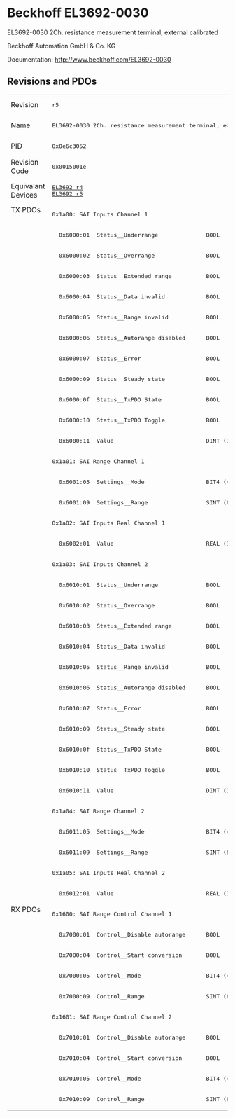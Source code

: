 # Beckhoff EL3692-0030

EL3692-0030 2Ch. resistance measurement terminal, external calibrated

Beckhoff Automation GmbH & Co. KG

Documentation: <a href="http://www.beckhoff.com/EL3692-0030">http://www.beckhoff.com/EL3692-0030</a>

## Revisions and PDOs
<table>
<tr >
<td class="first">Revision</td>
<td ><pre>r5</pre></td>
</tr>
<tr >
<td class="first">Name</td>
<td ><pre>EL3692-0030 2Ch. resistance measurement terminal, external calibrated</pre></td>
</tr>
<tr >
<td class="first">PID</td>
<td ><pre>0x0e6c3052</pre></td>
</tr>
<tr >
<td class="first">Revision Code</td>
<td ><pre>0x0015001e</pre></td>
</tr>
<tr >
<td class="first">Equivalant Devices</td>
<td ><pre><a href="EL3692">EL3692 r4</a><br/><a href="EL3692">EL3692 r5</a></pre></td>
</tr>
<tr class="txpdo pdosection">
<td class="first" rowspan=34 valign=top>TX PDOs</td>
<td><pre>0x1a00: SAI Inputs Channel 1</pre></td>
<td></td>
</tr>
<tr class="txpdo">
<td ><pre>  0x6000:01  Status__Underrange              BOOL</pre></td>
</tr>
<tr class="txpdo">
<td ><pre>  0x6000:02  Status__Overrange               BOOL</pre></td>
</tr>
<tr class="txpdo">
<td ><pre>  0x6000:03  Status__Extended range          BOOL</pre></td>
</tr>
<tr class="txpdo">
<td ><pre>  0x6000:04  Status__Data invalid            BOOL</pre></td>
</tr>
<tr class="txpdo">
<td ><pre>  0x6000:05  Status__Range invalid           BOOL</pre></td>
</tr>
<tr class="txpdo">
<td ><pre>  0x6000:06  Status__Autorange disabled      BOOL</pre></td>
</tr>
<tr class="txpdo">
<td ><pre>  0x6000:07  Status__Error                   BOOL</pre></td>
</tr>
<tr class="txpdo">
<td ><pre>  0x6000:09  Status__Steady state            BOOL</pre></td>
</tr>
<tr class="txpdo">
<td ><pre>  0x6000:0f  Status__TxPDO State             BOOL</pre></td>
</tr>
<tr class="txpdo">
<td ><pre>  0x6000:10  Status__TxPDO Toggle            BOOL</pre></td>
</tr>
<tr class="txpdo">
<td ><pre>  0x6000:11  Value                           DINT (32 bits)</pre></td>
</tr>
<tr class="txpdo pdosection">
<td ><pre>0x1a01: SAI Range Channel 1</pre></td>
</tr>
<tr class="txpdo">
<td ><pre>  0x6001:05  Settings__Mode                  BIT4 (4 bits)</pre></td>
</tr>
<tr class="txpdo">
<td ><pre>  0x6001:09  Settings__Range                 SINT (8 bits)</pre></td>
</tr>
<tr class="txpdo pdosection">
<td ><pre>0x1a02: SAI Inputs Real Channel 1</pre></td>
</tr>
<tr class="txpdo">
<td ><pre>  0x6002:01  Value                           REAL (32 bits)</pre></td>
</tr>
<tr class="txpdo pdosection">
<td ><pre>0x1a03: SAI Inputs Channel 2</pre></td>
</tr>
<tr class="txpdo">
<td ><pre>  0x6010:01  Status__Underrange              BOOL</pre></td>
</tr>
<tr class="txpdo">
<td ><pre>  0x6010:02  Status__Overrange               BOOL</pre></td>
</tr>
<tr class="txpdo">
<td ><pre>  0x6010:03  Status__Extended range          BOOL</pre></td>
</tr>
<tr class="txpdo">
<td ><pre>  0x6010:04  Status__Data invalid            BOOL</pre></td>
</tr>
<tr class="txpdo">
<td ><pre>  0x6010:05  Status__Range invalid           BOOL</pre></td>
</tr>
<tr class="txpdo">
<td ><pre>  0x6010:06  Status__Autorange disabled      BOOL</pre></td>
</tr>
<tr class="txpdo">
<td ><pre>  0x6010:07  Status__Error                   BOOL</pre></td>
</tr>
<tr class="txpdo">
<td ><pre>  0x6010:09  Status__Steady state            BOOL</pre></td>
</tr>
<tr class="txpdo">
<td ><pre>  0x6010:0f  Status__TxPDO State             BOOL</pre></td>
</tr>
<tr class="txpdo">
<td ><pre>  0x6010:10  Status__TxPDO Toggle            BOOL</pre></td>
</tr>
<tr class="txpdo">
<td ><pre>  0x6010:11  Value                           DINT (32 bits)</pre></td>
</tr>
<tr class="txpdo pdosection">
<td ><pre>0x1a04: SAI Range Channel 2</pre></td>
</tr>
<tr class="txpdo">
<td ><pre>  0x6011:05  Settings__Mode                  BIT4 (4 bits)</pre></td>
</tr>
<tr class="txpdo">
<td ><pre>  0x6011:09  Settings__Range                 SINT (8 bits)</pre></td>
</tr>
<tr class="txpdo pdosection">
<td ><pre>0x1a05: SAI Inputs Real Channel 2</pre></td>
</tr>
<tr class="txpdo">
<td ><pre>  0x6012:01  Value                           REAL (32 bits)</pre></td>
</tr>
<tr class="rxpdo pdosection">
<td class="first" rowspan=10 valign=top>RX PDOs</td>
<td><pre>0x1600: SAI Range Control Channel 1</pre></td>
<td></td>
</tr>
<tr class="rxpdo">
<td ><pre>  0x7000:01  Control__Disable autorange      BOOL</pre></td>
</tr>
<tr class="rxpdo">
<td ><pre>  0x7000:04  Control__Start conversion       BOOL</pre></td>
</tr>
<tr class="rxpdo">
<td ><pre>  0x7000:05  Control__Mode                   BIT4 (4 bits)</pre></td>
</tr>
<tr class="rxpdo">
<td ><pre>  0x7000:09  Control__Range                  SINT (8 bits)</pre></td>
</tr>
<tr class="rxpdo pdosection">
<td ><pre>0x1601: SAI Range Control Channel 2</pre></td>
</tr>
<tr class="rxpdo">
<td ><pre>  0x7010:01  Control__Disable autorange      BOOL</pre></td>
</tr>
<tr class="rxpdo">
<td ><pre>  0x7010:04  Control__Start conversion       BOOL</pre></td>
</tr>
<tr class="rxpdo">
<td ><pre>  0x7010:05  Control__Mode                   BIT4 (4 bits)</pre></td>
</tr>
<tr class="rxpdo">
<td ><pre>  0x7010:09  Control__Range                  SINT (8 bits)</pre></td>
</tr>
</table>
